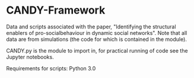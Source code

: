 # CANDY-Framework
Data and scripts associated with the paper, "Identifying the structural enablers of pro-socialbehaviour in dynamic social networks". Note that all data are from simulations (the code for which is contained in the module).

CANDY.py is the module to import in, for practical running of code see the Jupyter notebooks.

Requirements for scripts:
Python 3.0

